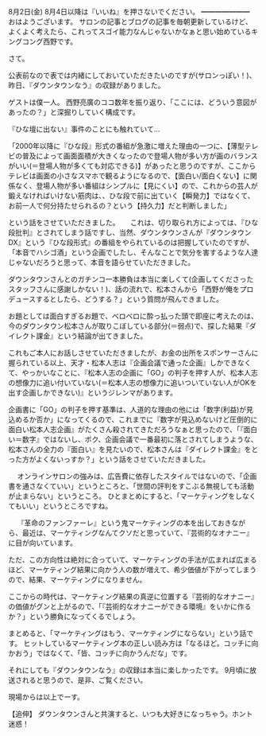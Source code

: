 8月2日(金) 8月4日以降は『いいね』を押さないでください。
━━━━━━━
おはようございます。
サロンの記事とブログの記事を毎朝更新しているけど、よくよく考えたら、これってスゴイ能力なんじゃないかなぁと思い始めているキングコング西野です。

さて。

公表前なので表では内緒にしておいていただきたいのですが(サロンっぽい！)、昨日、『ダウンタウンなう』の収録がありました。

ゲストは僕一人。
西野亮廣のココ数年を振り返り、「ここには、どういう意図があったの？」と深掘りしていく構成です。

『ひな壇に出ない』事件のことにも触れていて…

「2000年以降に『ひな段』形式の番組が急激に増えた理由の一つに、【薄型テレビの普及によって画面面積が大きくなったので登場人物が多い方が画のバランスがいい(＝登場人物が多くても対応できる)】があったと思うのですが、ここからテレビは画面の小さなスマホで観るようになるので、【面白い/面白くない】に関係なく、登場人物が多い番組はシンプルに【見にくい】ので、これからの芸人が鍛えなければいけない筋肉は、、ひな段で前に出ていく【瞬発力】ではなくて、お前一人で何分持たせられるの？という【持久力】だと判断しました」

という話をさせていただきました。
　
これは、切り取られ方によっては、『ひな段批判』とされてしまう話ですし、当然、ダウンタウンさんが『ダウンタウンDX』という『ひな段形式』の番組をやられているのは把握していたのですが、「本音でハシゴ酒」という企画でしたし、そんなことで気分を害するような人達じゃないだろうと思って、本音を語らせていただきました。

ダウンタウンさんとのガチンコ一本勝負は本当に楽しくて(企画してくださったスタッフさんに感謝しかない！)、話の流れで、松本さんから「西野が俺をプロデュースするとしたら、どうする？」という質問が飛んできました。

お題としては面白すぎるお題で、ベロベロに酔っ払った頭で即座に考えたのは、今のダウンタウン松本さんが取りこぼしている部分(＝弱点)で、探した結果『ダイレクト課金』という結論が出てきました。

これもご本人にお話しさせていただきましたが、お金の出所をスポンサーさんに握られている以上、天才・松本人志は『企画会議で通った企画』しかできなくて、やっかいなことに、『松本人志の企画に「GO」の判子を押す人が、松本人志の想像力に追い付いていない(＝松本人志の想像力に追いついていない人がOKを出す企画しかできない)』というジレンマがあります。

企画書に「GO」の判子を押す基準は、人道的な理由の他には「数字(利益)が見込めるか否か」になってくるので、これまでに『数字が見込めないけど圧倒的に面白い松本人志企画』がたくさん殺されてきただろうなぁと思ったので、「『面白い＝数字』ではないし、ボク、企画会議で一番最初に落とされてしまうような、松本さんの全力の『面白い』を見たいので、松本さんは『ダイレクト課金』をとった方がよくないっすか？」という話をさせていただきました。

　
オンラインサロンの強みは、広告費に依存したスタイルではないので、「企画書を通さなくていい」というところと、「世間の評判をすこぶる無視しても活動が止まらない」というところ。
ひとまとめにすると、「マーケティングをしなくてもいい」というところですね。

　
『革命のファンファーレ』という鬼マーケティングの本を出しておきながら、最近は、マーケティングなんてクソだと思っていて、『芸術的なオナニー』に目が向いています。

ただ、この方向性は絶対に合っていて、マーケティングの手法が広まれば広まるほど、マーケティング結果に向かう人の数が増えて、希少価値が下がってしまうので、結果、マーケティングになりません。

ここからの時代は、マーケティング結果の真逆に位置する『芸術的なオナニー』の価値がグンと上がるので、「『芸術的なオナニーができる環境』をいかに作るか？」という勝負になってくるでしょう。

まとめると、「マーケティングはもう、マーケティングにならない」という話です。
ヒットしているマーケティング本の正しい読み方は「なるほど。コッチに向かおう」ではなくて、「皆、コッチに向かうんだな」です。

それにしても『ダウンタウンなう』の収録は本当に楽しかったです。
9月頃に放送されると思うので、是非、ご覧ください。

現場からは以上でーす。

【追伸】
ダウンタウンさんと共演すると、いつも大好きになっちゃう。ホント迷惑！
